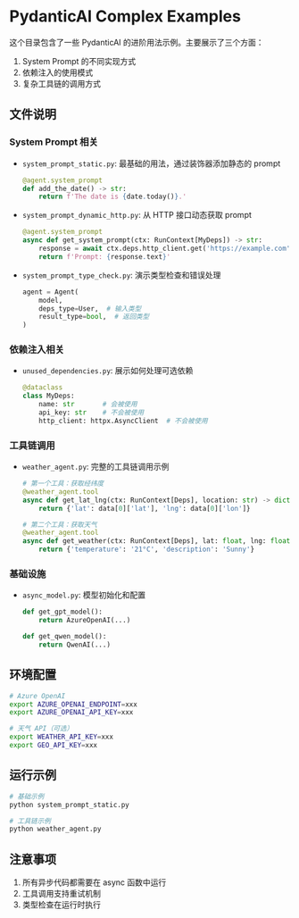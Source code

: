 # PydanticAI Complex Examples

这个目录包含了一些 PydanticAI 的进阶用法示例。主要展示了三个方面：
1. System Prompt 的不同实现方式
2. 依赖注入的使用模式
3. 复杂工具链的调用方式

## 文件说明

### System Prompt 相关
- `system_prompt_static.py`: 最基础的用法，通过装饰器添加静态的 prompt
  ```python
  @agent.system_prompt
  def add_the_date() -> str:  
      return f'The date is {date.today()}.'
  ```

- `system_prompt_dynamic_http.py`: 从 HTTP 接口动态获取 prompt
  ```python
  @agent.system_prompt  
  async def get_system_prompt(ctx: RunContext[MyDeps]) -> str:  
      response = await ctx.deps.http_client.get('https://example.com')
      return f'Prompt: {response.text}'
  ```

- `system_prompt_type_check.py`: 演示类型检查和错误处理
  ```python
  agent = Agent(
      model,
      deps_type=User,  # 输入类型
      result_type=bool,  # 返回类型
  )
  ```

### 依赖注入相关
- `unused_dependencies.py`: 展示如何处理可选依赖
  ```python
  @dataclass
  class MyDeps:
      name: str       # 会被使用
      api_key: str    # 不会被使用
      http_client: httpx.AsyncClient  # 不会被使用
  ```

### 工具链调用
- `weather_agent.py`: 完整的工具链调用示例
  ```python
  # 第一个工具：获取经纬度
  @weather_agent.tool
  async def get_lat_lng(ctx: RunContext[Deps], location: str) -> dict:
      return {'lat': data[0]['lat'], 'lng': data[0]['lon']}

  # 第二个工具：获取天气
  @weather_agent.tool
  async def get_weather(ctx: RunContext[Deps], lat: float, lng: float) -> dict:
      return {'temperature': '21°C', 'description': 'Sunny'}
  ```

### 基础设施
- `async_model.py`: 模型初始化和配置
  ```python
  def get_gpt_model():
      return AzureOpenAI(...)

  def get_qwen_model():
      return QwenAI(...)
  ```

## 环境配置
```bash
# Azure OpenAI
export AZURE_OPENAI_ENDPOINT=xxx
export AZURE_OPENAI_API_KEY=xxx

# 天气 API（可选）
export WEATHER_API_KEY=xxx
export GEO_API_KEY=xxx
```

## 运行示例
```bash
# 基础示例
python system_prompt_static.py

# 工具链示例
python weather_agent.py
```

## 注意事项
1. 所有异步代码都需要在 async 函数中运行
2. 工具调用支持重试机制
3. 类型检查在运行时执行 
